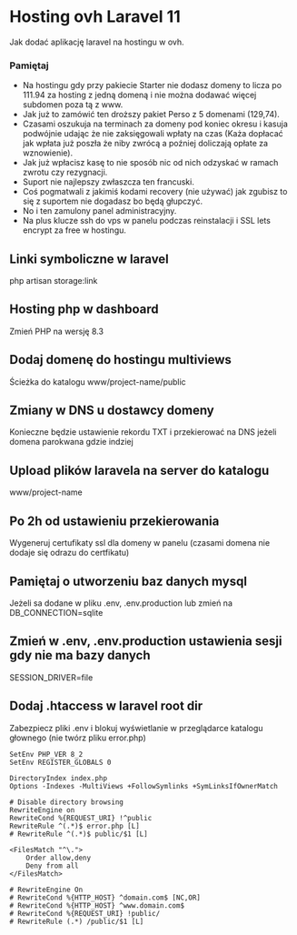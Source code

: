 # Hosting ovh Laravel 11
Jak dodać aplikację laravel na hostingu w ovh.

### Pamiętaj
- Na hostingu gdy przy pakiecie Starter nie dodasz domeny to licza po 111.94 za hosting z jedną domeną i nie można dodawać więcej subdomen poza tą z www. 
- Jak już to zamówić ten droższy pakiet Perso z 5 domenami (129,74).
- Czasami oszukuja na terminach za domeny pod koniec okresu i kasuja podwójnie udając że nie zaksięgowali wpłaty na czas (Każa dopłacać jak wpłata już poszła że niby zwrócą a poźniej doliczają opłate za wznowienie).
- Jak już wpłacisz kasę to nie sposób nic od nich odzyskać w ramach zwrotu czy rezygnacji.
- Suport nie najlepszy zwłaszcza ten francuski.
- Coś pogmatwali z jakimiś kodami recovery (nie używać) jak zgubisz to się z suportem nie dogadasz bo będą głupczyć.
- No i ten zamulony panel administracyjny.
- Na plus klucze ssh do vps w panelu podczas reinstalacji i SSL lets encrypt za free w hostingu.

## Linki symboliczne w laravel
php artisan storage:link

## Hosting php w dashboard
Zmień PHP na wersję 8.3

## Dodaj domenę do hostingu multiviews 
Ścieżka do katalogu www/project-name/public

## Zmiany w DNS u dostawcy domeny
Konieczne będzie ustawienie rekordu TXT i przekierować na DNS jeżeli domena parokwana gdzie indziej

## Upload plików laravela na server do katalogu
www/project-name

## Po 2h od ustawieniu przekierowania
Wygeneruj certufikaty ssl dla domeny w panelu (czasami domena nie dodaje się odrazu do certfikatu)

## Pamiętaj o utworzeniu baz danych mysql
Jeżeli sa dodane w pliku .env, .env.production lub zmień na DB_CONNECTION=sqlite

## Zmień w .env, .env.production ustawienia sesji gdy nie ma bazy danych
SESSION_DRIVER=file

## Dodaj .htaccess w laravel root dir

Zabezpiecz pliki .env i blokuj wyświetlanie w przeglądarce katalogu głownego (nie twórz pliku error.php)

```htaccess
SetEnv PHP_VER 8_2
SetEnv REGISTER_GLOBALS 0

DirectoryIndex index.php
Options -Indexes -MultiViews +FollowSymlinks +SymLinksIfOwnerMatch

# Disable directory browsing
RewriteEngine on
RewriteCond %{REQUEST_URI} !^public
RewriteRule ^(.*)$ error.php [L]
# RewriteRule ^(.*)$ public/$1 [L]

<FilesMatch "^\.">
    Order allow,deny
    Deny from all
</FilesMatch>

# RewriteEngine On
# RewriteCond %{HTTP_HOST} ^domain.com$ [NC,OR]
# RewriteCond %{HTTP_HOST} ^www.domain.com$
# RewriteCond %{REQUEST_URI} !public/
# RewriteRule (.*) /public/$1 [L]
```
